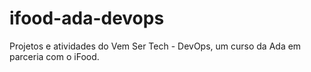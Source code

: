 # ifood-ada-devops
Projetos e atividades do Vem Ser Tech - DevOps, um curso da Ada em parceria com o iFood.
